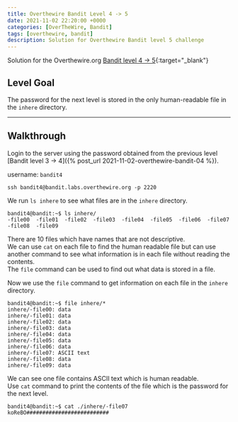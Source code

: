 ```yaml
---
title: Overthewire Bandit Level 4 -> 5
date: 2021-11-02 22:20:00 +0000
categories: [OverTheWire, Bandit]
tags: [overthewire, bandit]
description: Solution for Overthewire Bandit level 5 challenge
---
```


Solution for the Overthewire.org [Bandit level 4 -> 5](https://overthewire.org/wargames/bandit/bandit5.html){:target="\_blank"}

## Level Goal

The password for the next level is stored in the only human-readable file in the `inhere` directory.

---

## Walkthrough

Login to the server using the password obtained from the previous level [Bandit level 3 -> 4]({% post_url 2021-11-02-overthewire-bandit-04 %}).  

username: `bandit4`  

```ssh
ssh bandit4@bandit.labs.overthewire.org -p 2220
```

We run `ls inhere` to see what files are in the `inhere` directory.  

```console
bandit4@bandit:~$ ls inhere/
-file00  -file01  -file02  -file03  -file04  -file05  -file06  -file07  -file08  -file09
```

There are 10 files which have names that are not descriptive.  
We can use `cat` on each file to find the human readable file but can use another command to see what information is in each file without reading the contents.  
The `file` command can be used to find out what data is stored in a file.  

Now we use the `file` command to get information on each file in the `inhere` directory.  

```console
bandit4@bandit:~$ file inhere/*  
inhere/-file00: data 
inhere/-file01: data  
inhere/-file02: data
inhere/-file03: data
inhere/-file04: data 
inhere/-file05: data 
inhere/-file06: data
inhere/-file07: ASCII text
inhere/-file08: data
inhere/-file09: data
```

We can see one file contains ASCII text which is human readable.  
Use `cat` command to print the contents of the file which is the password for the next level.

```console
bandit4@bandit:~$ cat ./inhere/-file07
koReBO##########################
```
